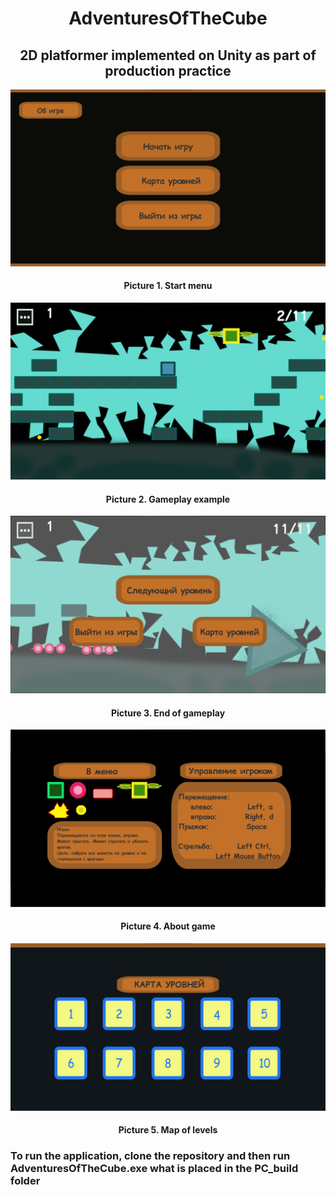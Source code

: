 <h1 align="center"> AdventuresOfTheCube</h1>
<h2 align="center"> 2D platformer implemented on Unity as part of production practice</h2>
<p align="center"> <img src="ExamplePictures/StartMenu.png" width="600"/> </p>

<h4 align="center"> Picture 1. Start menu </h4>

<p align="center"><img src="ExamplePictures/Gameplay.png" width="600"/></p>

<h4 align="center"> Picture 2. Gameplay example </h4>

<p align="center"><img src="ExamplePictures/EndOfGameplay.png" width="600"/></p>

<h4 align="center"> Picture 3. End of gameplay</h4>

<p align="center"><img src="ExamplePictures/AboutGame.png" width="600"/></p>

<h4 align="center"> Picture 4. About game</h4>

<p align="center"><img src="ExamplePictures/MapOfLevels.png" width="600"/></p>

<h4 align="center"> Picture 5. Map of levels</h4>

<h3>To run the application, clone the repository and then run AdventuresOfTheCube.exe what is placed in the PC_build folder</h3>
